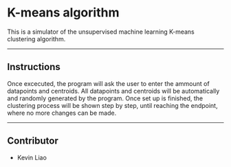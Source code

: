 # K-means algorithm

This is a simulator of the unsupervised machine learning K-means clustering algorithm. 

---
## Instructions
Once excecuted, the program will ask the user to enter the ammount of datapoints and centroids. 
All datapoints and centroids will be automatically and randomly generated by the program. 
Once set up is finished, the clustering process will be shown step by step, until reaching the endpoint, where no more changes can be made. 

---
## Contributor 
- Kevin Liao 

